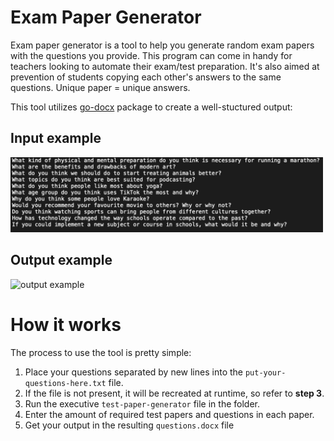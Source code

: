 # Exam Paper Generator

Exam paper generator is a tool to help you generate random exam papers with the questions you provide. This program can come in handy for teachers looking to automate their exam/test preparation. It's also aimed at prevention of students copying each other's answers to the same questions. Unique paper = unique answers.

This tool utilizes [go-docx](https://github.com/fumiama/go-docx) package to create a well-stuctured output:

## Input example

<img src="./raw/input-example.jpg" alt="input example" width="500px"/>

## Output example

<img src=".raw/output-example.jpg" alt="output example" width="500px"/>

# How it works

The process to use the tool is pretty simple:

1. Place your questions separated by new lines into the `put-your-questions-here.txt`  file. 
2. If the file is not present, it will be recreated at runtime, so refer to **step 3**.
3. Run the executive `test-paper-generator` file in the folder.
4. Enter the amount of required test papers and questions in each paper.
5. Get your output in the resulting `questions.docx`  file